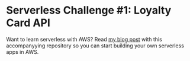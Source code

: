 # Serverless Challenge #1: Loyalty Card API

Want to learn serverless with AWS? Read [my blog post](https://dev.to/raphael_jambalos/challenge-1-create-a-simple-app-in-lambda-dynamodb-serverless-framework-of6) with this accompanyying repository so you can start building your own serverless apps in AWS.